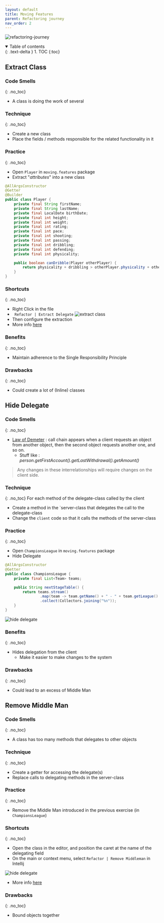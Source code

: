 ```yaml
---
layout: default
title: Moving Features
parent: Refactoring journey
nav_order: 2
---
```


![refactoring-journey](../img/2-moving-features.webp)

<details open markdown="block">
  <summary>
    Table of contents
  </summary>
  {: .text-delta }
1. TOC
{:toc}
</details>

## Extract Class
### Code Smells
{: .no_toc}
* A class is doing the work of several

### Technique
{: .no_toc}
* Create a new class
* Place the fields / methods responsible for the related functionality in it

### Practice
{: .no_toc}
* Open `Player` in `moving.features` package
* Extract "*attributes*" into a new class

```java
@AllArgsConstructor
@Getter
@Builder
public class Player {
    private final String firstName;
    private final String lastName;
    private final LocalDate birthDate;
    private final int height;
    private final int weight;
    private final int rating;
    private final int pace;
    private final int shooting;
    private final int passing;
    private final int dribbling;
    private final int defending;
    private final int physicality;

    public boolean canDribble(Player otherPlayer) {
        return physicality + dribbling > otherPlayer.physicality + otherPlayer.defending;
    }
}
```

### Shortcuts
{: .no_toc}
* Right Click in the file
* ` Refactor | Extract Delegate`
![extract class](../img/extract-delegate.webp)
* Then configure the extraction
* More info [here](https://www.jetbrains.com/help/idea/extract-into-class-refactorings.html#extract_delegate)

### Benefits
{: .no_toc}
* Maintain adherence to the Single Responsibility Principle

### Drawbacks
{: .no_toc}
* Could create a lot of (Inline) classes

## Hide Delegate
### Code Smells
{: .no_toc}
* [Law of Demeter](https://en.wikipedia.org/wiki/Law_of_Demeter) : call chain appears when a client requests an object from another object, then the second object requests another one, and so on. 
    * Stuff like : *person.getFirstAccount().getLastWithdrawal().getAmount()*
> Any changes in these interrelationships will require changes on the client side.

### Technique
{: .no_toc}
For each method of the delegate-class called by the client
* Create a method in the `server-class that delegates the call to the delegate-class
* Change the `client` code so that it calls the methods of the server-class

### Practice
{: .no_toc}
* Open `ChampionsLeague` in `moving.features` package
* Hide Delegate

```java
@AllArgsConstructor
@Getter
public class ChampionsLeague {
    private final List<Team> teams;

    public String nextStageTable() {
        return teams.stream()
                .map(team -> team.getName() + " - " + team.getLeague().getCountry())
                .collect(Collectors.joining("%n"));
    }
}
```

![hide delegate](../img/hideDelegate.webp)

### Benefits
{: .no_toc}
* Hides delegation from the client
   * Make it easier to make changes to the system

### Drawbacks
{: .no_toc}
* Could lead to an excess of Middle Man

## Remove Middle Man
### Code Smells
{: .no_toc}
* A class has too many methods that delegates to other objects

### Technique
{: .no_toc}
* Create a getter for accessing the delegate(s)
* Replace calls to delegating methods in the server-class

### Practice
{: .no_toc}
* Remove the Middle Man introduced in the previous exercise (in `ChampionsLeague`)

### Shortcuts
{: .no_toc}
* Open the class in the editor, and position the caret at the name of the delegating field
* On the main or context menu, select `Refactor | Remove Middleman` in Intellij

![hide delegate](../img/removeMiddleman.webp)
* More info [here](https://www.jetbrains.com/help/idea/remove-middleman.html)

### Drawbacks
{: .no_toc}
* Bound objects together
